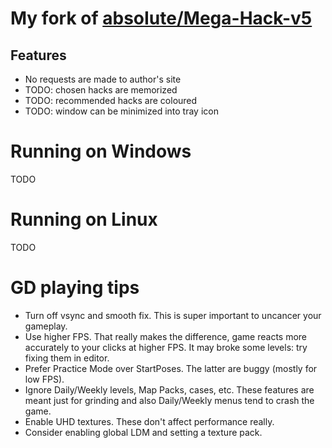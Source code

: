 # My fork of [absoIute/Mega-Hack-v5](https://github.com/absoIute/Mega-Hack-v5)
## Features
* No requests are made to author's site
* TODO: chosen hacks are memorized
* TODO: recommended hacks are coloured
* TODO: window can be minimized into tray icon
# Running on Windows
TODO
# Running on Linux
TODO
# GD playing tips
* Turn off vsync and smooth fix. This is super important to uncancer your gameplay.
* Use higher FPS. That really makes the difference, game reacts more accurately to your clicks at higher FPS. It may broke some levels: try fixing them in editor.
* Prefer Practice Mode over StartPoses. The latter are buggy (mostly for low FPS).
* Ignore Daily/Weekly levels, Map Packs, cases, etc. These features are meant just for grinding and also Daily/Weekly menus tend to crash the game.
* Enable UHD textures. These don't affect performance really.
* Consider enabling global LDM and setting a texture pack.
